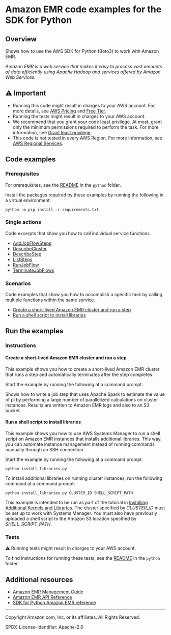 # Amazon EMR code examples for the SDK for Python

## Overview

Shows how to use the AWS SDK for Python (Boto3) to work with Amazon EMR.

<!--custom.overview.start-->
<!--custom.overview.end-->

_Amazon EMR is a web service that makes it easy to process vast amounts of data efficiently using Apache Hadoop and services offered by Amazon Web Services._

## ⚠ Important

* Running this code might result in charges to your AWS account. For more details, see [AWS Pricing](https://aws.amazon.com/pricing/) and [Free Tier](https://aws.amazon.com/free/).
* Running the tests might result in charges to your AWS account.
* We recommend that you grant your code least privilege. At most, grant only the minimum permissions required to perform the task. For more information, see [Grant least privilege](https://docs.aws.amazon.com/IAM/latest/UserGuide/best-practices.html#grant-least-privilege).
* This code is not tested in every AWS Region. For more information, see [AWS Regional Services](https://aws.amazon.com/about-aws/global-infrastructure/regional-product-services).

<!--custom.important.start-->
<!--custom.important.end-->

## Code examples

### Prerequisites

For prerequisites, see the [README](../../README.md#Prerequisites) in the `python` folder.

Install the packages required by these examples by running the following in a virtual environment:

```
python -m pip install -r requirements.txt
```

<!--custom.prerequisites.start-->
<!--custom.prerequisites.end-->

### Single actions

Code excerpts that show you how to call individual service functions.

- [AddJobFlowSteps](emr_basics.py#L148)
- [DescribeCluster](emr_basics.py#L105)
- [DescribeStep](emr_basics.py#L217)
- [ListSteps](emr_basics.py#L193)
- [RunJobFlow](emr_basics.py#L18)
- [TerminateJobFlows](emr_basics.py#L128)

### Scenarios

Code examples that show you how to accomplish a specific task by calling multiple
functions within the same service.

- [Create a short-lived Amazon EMR cluster and run a step](../../example_code/emr)
- [Run a shell script to install libraries](install_libraries.py)


<!--custom.examples.start-->
<!--custom.examples.end-->

## Run the examples

### Instructions


<!--custom.instructions.start-->
<!--custom.instructions.end-->



#### Create a short-lived Amazon EMR cluster and run a step

This example shows you how to create a short-lived Amazon EMR cluster that runs a step and automatically terminates after the step completes.


<!--custom.scenario_prereqs.emr_Scenario_ShortLivedEmrCluster.start-->

Start the example by running the following at a command prompt:

<!--custom.scenario_prereqs.emr_Scenario_ShortLivedEmrCluster.end-->


<!--custom.scenarios.emr_Scenario_ShortLivedEmrCluster.start-->
Shows how to write a job step that uses Apache Spark to estimate the value of pi by 
performing a large number of parallelized calculations on cluster instances. Results
are written to Amazon EMR logs and also to an S3 bucket. 
<!--custom.scenarios.emr_Scenario_ShortLivedEmrCluster.end-->

#### Run a shell script to install libraries

This example shows you how to use AWS Systems Manager to run a shell script on Amazon EMR instances that installs additional libraries. This way, you can automate instance management instead of running commands manually through an SSH connection.


<!--custom.scenario_prereqs.emr_Usage_InstallLibrariesWithSsm.start-->
<!--custom.scenario_prereqs.emr_Usage_InstallLibrariesWithSsm.end-->

Start the example by running the following at a command prompt:

```
python install_libraries.py
```


<!--custom.scenarios.emr_Usage_InstallLibrariesWithSsm.start-->
To install additional libraries on running cluster instances, run the following
command at a command prompt:

```
python install_libraries.py CLUSTER_ID SHELL_SCRIPT_PATH
``` 

This example is intended to be run as part of the tutorial in 
[Installing Additional Kernels and Libraries](https://docs.aws.amazon.com/emr/latest/ReleaseGuide/emr-jupyterhub-install-kernels-libs.html). 
The cluster specified by *CLUSTER_ID* must be set up to work with
Systems Manager. You must also have previously uploaded a shell script
to the Amazon S3 location specified by *SHELL_SCRIPT_PATH*. 
<!--custom.scenarios.emr_Usage_InstallLibrariesWithSsm.end-->

### Tests

⚠ Running tests might result in charges to your AWS account.


To find instructions for running these tests, see the [README](../../README.md#Tests)
in the `python` folder.



<!--custom.tests.start-->
<!--custom.tests.end-->

## Additional resources

- [Amazon EMR Management Guide](https://docs.aws.amazon.com/emr/latest/ManagementGuide/emr-what-is-emr.html)
- [Amazon EMR API Reference](https://docs.aws.amazon.com/emr/latest/APIReference/Welcome.html)
- [SDK for Python Amazon EMR reference](https://boto3.amazonaws.com/v1/documentation/api/latest/reference/services/emr.html)

<!--custom.resources.start-->
<!--custom.resources.end-->

---

Copyright Amazon.com, Inc. or its affiliates. All Rights Reserved.

SPDX-License-Identifier: Apache-2.0